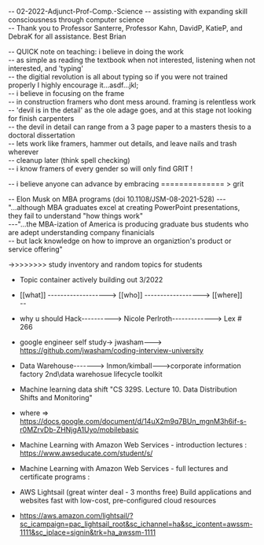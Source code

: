 -- 02-2022-Adjunct-Prof-Comp.-Science -- assisting with expanding skill consciousness through computer science  
-- Thank you to Professor Santerre, Professor Kahn, DavidP, KatieP, and DebraK for all assistance. Best Brian 

-- QUICK note on teaching: i believe in doing the work   
-- as simple as reading the textbook when not interested, listening when not interested, and 'typing'  
-- the digitial revolution is all about typing so if you were not trained properly I highly encourage it...asdf...jkl;  
-- i believe in focusing on the frame  
-- in construction framers who dont mess around. framing is relentless work  
-- 'devil is in the detail' as the ole adage goes, and at this stage not looking for finish carpenters  
-- the devil in detail can range from a 3 page paper to a masters thesis to a doctoral dissertation  
-- lets work like framers, hammer out details, and leave nails and trash wherever  
-- cleanup later (think spell checking)  
-- i know framers of every gender so will only find GRIT !  

-- i believe anyone can advance by embracing ============== > grit  

-- Elon Musk on MBA programs (doi 10.1108/JSM-08-2021-528)
--- "...although MBA graduates excel at creating PowerPoint presentations, they fail to understand "how things work"  
---"...the MBA-ization of America is producing graduate bus students who are adept understanding company finanicials  
--                     but lack knowledge on how to improve an organiztion's product or service offering"

->>>>>>>> study inventory and random topics for students

- Topic container actively building out 3/2022  
- [[what]] -------------------> [[who]]   ------------------> [[where]]  
--
-  why u should Hack----------> Nicole Perlroth-------------> Lex # 266  
-  google engineer self study-> jwasham---> https://github.com/jwasham/coding-interview-university  
-  Data Warehouse-------> Inmon/kimball--->corporate information factory 2nd\data warehosue lifecycle toolkit  
- Machine learning data shift "CS 329S. Lecture 10. Data Distribution Shifts and Monitoring"  
-  where => https://docs.google.com/document/d/14uX2m9q7BUn_mgnM3h6if-s-r0MZrvDb-ZHNjgA1Uyo/mobilebasic  

- Machine Learning with Amazon Web Services - introduction lectures : https://www.awseducate.com/student/s/
- Machine Learning with Amazon Web Services - full lectures and certificate programs : 

- AWS Lightsail (great winter deal - 3 months free) Build applications and websites fast with low-cost, pre-configured cloud resources
- https://aws.amazon.com/lightsail/?sc_icampaign=pac_lightsail_root&sc_ichannel=ha&sc_icontent=awssm-1111&sc_iplace=signin&trk=ha_awssm-1111
